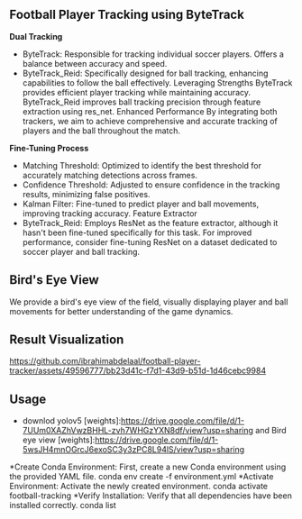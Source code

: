  ## Football Player Tracking using ByteTrack 
**Dual Tracking** 
* ByteTrack: 
Responsible for tracking individual soccer players. 
Offers a balance between accuracy and speed. 
* ByteTrack_Reid:
Specifically designed for ball tracking, enhancing capabilities to follow the ball effectively.
Leveraging Strengths
ByteTrack provides efficient player tracking while maintaining accuracy.
ByteTrack_Reid improves ball tracking precision through feature extraction using res_net.
Enhanced Performance
By integrating both trackers, we aim to achieve comprehensive and accurate tracking of players and the ball throughout the match.

**Fine-Tuning Process**
* Matching Threshold: Optimized to identify the best threshold for accurately matching detections across frames.
* Confidence Threshold: Adjusted to ensure confidence in the tracking results, minimizing false positives.
* Kalman Filter: Fine-tuned to predict player and ball movements, improving tracking accuracy.
Feature Extractor
* ByteTrack_Reid: Employs ResNet as the feature extractor, although it hasn't been fine-tuned specifically for this task.
  For improved performance, consider fine-tuning ResNet on a dataset dedicated to soccer player and ball tracking.
## Bird's Eye View
We provide a bird's eye view of the field, visually displaying player and ball movements for better understanding of the game dynamics.

## Result Visualization
https://github.com/ibrahimabdelaal/football-player-tracker/assets/49596777/bb23d41c-f7d1-43d9-b51d-1d46cebc9984

## Usage
* downlod yolov5 [weights]:https://drive.google.com/file/d/1-7UUm0XAZhVwzBHHL-zvh7WHGzYXN8df/view?usp=sharing
    and Bird eye view  [weights]:https://drive.google.com/file/d/1-5wsJH4mnOGrcJ6exoSC3y3zPC8L94lS/view?usp=sharing
  
*Create Conda Environment: First, create a new Conda environment using the provided YAML file.
    conda env create -f environment.yml
*Activate Environment: Activate the newly created environment.
    conda activate football-tracking
*Verify Installation: Verify that all dependencies have been installed correctly.
    conda list


